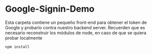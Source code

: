 # Google-Signin-Demo

Esta carpeta contiene un pequeño front-end para obtener el token de Google y probarlo contra nuestro backend server.
Recuerden que es necesario reconstruir los módulos de node, en caso de que se quiera probar localmente

```
npm install
```